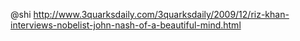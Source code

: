@shi http://www.3quarksdaily.com/3quarksdaily/2009/12/riz-khan-interviews-nobelist-john-nash-of-a-beautiful-mind.html